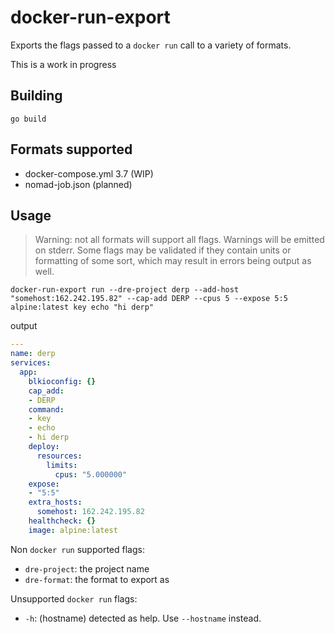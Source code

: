 # docker-run-export

Exports the flags passed to a `docker run` call to a variety of formats.

This is a work in progress

## Building

```shell
go build
```

## Formats supported

- docker-compose.yml 3.7 (WIP)
- nomad-job.json (planned)

## Usage

> Warning: not all formats will support all flags. Warnings will be emitted on stderr. Some flags may be validated if they contain units or formatting of some sort, which may result in errors being output as well.

```shell
docker-run-export run --dre-project derp --add-host "somehost:162.242.195.82" --cap-add DERP --cpus 5 --expose 5:5 alpine:latest key echo "hi derp"
```

output

```yaml
---
name: derp
services:
  app:
    blkioconfig: {}
    cap_add:
    - DERP
    command:
    - key
    - echo
    - hi derp
    deploy:
      resources:
        limits:
          cpus: "5.000000"
    expose:
    - "5:5"
    extra_hosts:
      somehost: 162.242.195.82
    healthcheck: {}
    image: alpine:latest
```

Non `docker run` supported flags:

- `dre-project`: the project name
- `dre-format`: the format to export as

Unsupported `docker run` flags:

- `-h`: (hostname) detected as help. Use `--hostname` instead.
